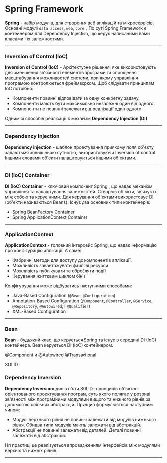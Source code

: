 # Spring Framework

**Spring** - набір модулів, для створення веб аплікацій та мікросервісів. Основні модулі `data access`, `web`, `core
`. По суті Spring Framework є контейнером для Dependency Injection, що керує написаними вами класами і їх залежностями.

---
### Inversion of Control (IoC)
**Inversion of Control (IoC)** - Архітектурне рішення, яке використовують для зменшення зв'язності елементів програми та спрощення масштабування можливостей системи, при якому управління програмою контролюється фреймворком. Щоб слідувати принципам ІоС потрібно:

* Компоненти повинні відповідати за одну конкретну задачу.
* Компоненти мають бути максимально незалежні один від одного.
* Компоненти не повинні залежати від реалізації один одного.

Одним зі способів реалізації є механізм **Dependency Injection (DI)**

---
### Dependency Injection
**Dependency injection** - шаблон проектування приякому поля об'єкту задаютьмя зовнішньою сутністю, використовуючи Inversion of control. Іншими словами об'єкти налаштовуються іншими об'єктами.

---
### DI (IoC) Container
**DI (IoC) Container** - ключовий компонент Spring
, що надає механізм управління та налаштування залежностей. Створює об'єкти, зв'язує їх між собою та керує ними. Для керування об'єктами використовує DI (об'єкти називаються Beans). Існує два основних типи контейнерів:
* Spring BeanFactory Container
* Spring ApplicationContext Container

---
### ApplicationContext 
**ApplicationContext** - головний інтерфейс Spring, що надає інформацію про конфігурацію аплікації. А саме:
* Фабричні методи для доступу до компонентів аплікації.
* Можливість завантажувати файлові ресурси
* Можливість публікувати та обробляти події
* Керування життєвим циклом бінів

Конфігурування може відбуватись наступними способами:
* Java-Based Configuration (`@Bean`, `@Configuration`)
* Annotation-Based Configuration  (`@Component`, `@Controller`, `@Service`, `@Repository`, `@Autowired`, і
 `@Qualifier`)
* XML-Based Configuration

---
### Bean
**Bean** - будьякий клас, що керується Spring та існує в середині DI (IoC) контейнера. Bean керується DI
(ІоС) контейнером.


@Component и @Autowired
@Transactional

SOLID

### Dependency Inversion
**Dependency Inversion**один з п'яти SOLID
-принципів об'єктно-орієнтованого проектування програм, суть якого полягає у розриві зв'язності між програмними модулями вищого та нижчого рівнів за допомогою спільних абстракцій. Принцип формулюється наступним чином:
* Модулі верхнього рівня не повинні залежати від модулів нижнього рівня. Обидва типи модулів мають залежати від абстракцій.
* Абстракції не повинні залежати від деталей. Деталі повинні залежати від абстракцій.

Нп практиці це реалізується впровадженням інтерфейсів між модулями верхніх та нижніх рівнів.

---
